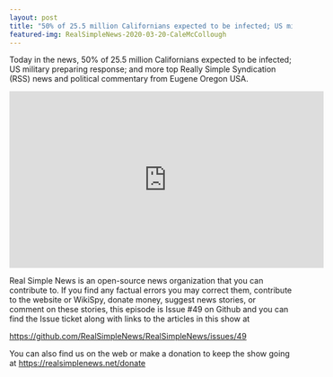 ```yaml
---
layout: post
title: "50% of 25.5 million Californians expected to be infected; US military preparing response"
featured-img: RealSimpleNews-2020-03-20-CaleMcCollough
---
```


Today in the news, 50% of 25.5 million Californians expected to be infected; US military preparing response; and more top Really Simple Syndication (RSS) news and political commentary from Eugene Oregon USA.

<iframe width="560" height="315" src="https://www.youtube.com/embed/DfNNRKpFlAI" frameborder="0" allow="accelerometer; autoplay; encrypted-media; gyroscope; picture-in-picture" allowfullscreen></iframe>

Real Simple News is an open-source news organization that you can contribute to. If you find any factual errors you may correct them, contribute to the website or WikiSpy, donate money, suggest news stories, or comment on these stories, this episode is Issue #49 on Github and you can find the Issue ticket along with links to the articles in this show at 

<https://github.com/RealSimpleNews/RealSimpleNews/issues/49>

You can also find us on the web or make a donation to keep the show going at <https://realsimplenews.net/donate>
